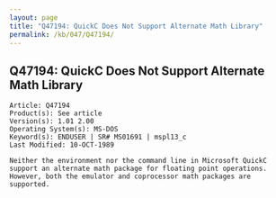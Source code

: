 ```yaml
---
layout: page
title: "Q47194: QuickC Does Not Support Alternate Math Library"
permalink: /kb/047/Q47194/
---
```


## Q47194: QuickC Does Not Support Alternate Math Library

	Article: Q47194
	Product(s): See article
	Version(s): 1.01 2.00
	Operating System(s): MS-DOS
	Keyword(s): ENDUSER | SR# MS01691 | mspl13_c
	Last Modified: 10-OCT-1989
	
	Neither the environment nor the command line in Microsoft QuickC
	support an alternate math package for floating point operations.
	However, both the emulator and coprocessor math packages are
	supported.
